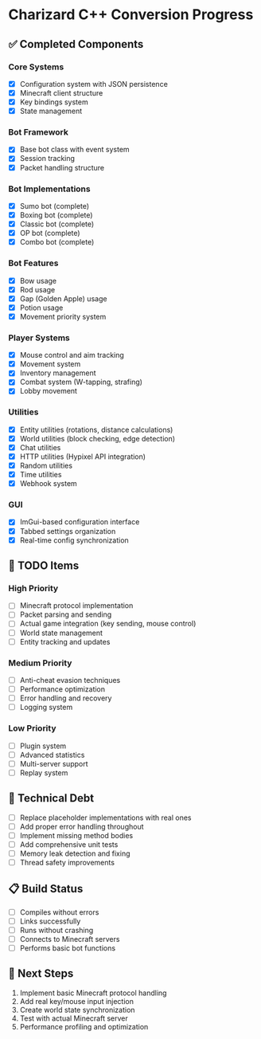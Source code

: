 # Charizard C++ Conversion Progress

## ✅ Completed Components

### Core Systems
- [x] Configuration system with JSON persistence
- [x] Minecraft client structure
- [x] Key bindings system
- [x] State management

### Bot Framework
- [x] Base bot class with event system
- [x] Session tracking
- [x] Packet handling structure

### Bot Implementations
- [x] Sumo bot (complete)
- [x] Boxing bot (complete)
- [x] Classic bot (complete)
- [x] OP bot (complete)
- [x] Combo bot (complete)

### Bot Features
- [x] Bow usage
- [x] Rod usage
- [x] Gap (Golden Apple) usage
- [x] Potion usage
- [x] Movement priority system

### Player Systems
- [x] Mouse control and aim tracking
- [x] Movement system
- [x] Inventory management
- [x] Combat system (W-tapping, strafing)
- [x] Lobby movement

### Utilities
- [x] Entity utilities (rotations, distance calculations)
- [x] World utilities (block checking, edge detection)
- [x] Chat utilities
- [x] HTTP utilities (Hypixel API integration)
- [x] Random utilities
- [x] Time utilities
- [x] Webhook system

### GUI
- [x] ImGui-based configuration interface
- [x] Tabbed settings organization
- [x] Real-time config synchronization

## 🚧 TODO Items

### High Priority
- [ ] Minecraft protocol implementation
- [ ] Packet parsing and sending
- [ ] Actual game integration (key sending, mouse control)
- [ ] World state management
- [ ] Entity tracking and updates

### Medium Priority  
- [ ] Anti-cheat evasion techniques
- [ ] Performance optimization
- [ ] Error handling and recovery
- [ ] Logging system

### Low Priority
- [ ] Plugin system
- [ ] Advanced statistics
- [ ] Multi-server support
- [ ] Replay system

## 🔧 Technical Debt
- [ ] Replace placeholder implementations with real ones
- [ ] Add proper error handling throughout
- [ ] Implement missing method bodies
- [ ] Add comprehensive unit tests
- [ ] Memory leak detection and fixing
- [ ] Thread safety improvements

## 📋 Build Status
- [ ] Compiles without errors
- [ ] Links successfully
- [ ] Runs without crashing
- [ ] Connects to Minecraft servers
- [ ] Performs basic bot functions

## 🎯 Next Steps
1. Implement basic Minecraft protocol handling
2. Add real key/mouse input injection
3. Create world state synchronization
4. Test with actual Minecraft server
5. Performance profiling and optimization

